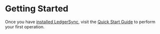 # Getting Started

Once you have [installed LedgerSync](01-installation.mdx), visit the
[Quick Start Guide](02-quick-start.md) to perform your first operation.
